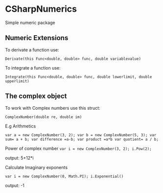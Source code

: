 # CSharpNumerics
Simple numeric package


## Numeric Extensions

To derivate a function use:

`Derivate(this Func<double, double> func, double variablevalue)`

To integrate a function use:

`Integrate(this Func<double, double> func, double lowerlimit, double upperlimit)`


## The complex object

To work with Complex numbers use this struct: 

`ComplexNumber(double re, double im)`

E.g Arithmetics

  `var a = new ComplexNumber(3, 2);
   var b = new ComplexNumber(5, 3);
   var sum= a + b;
   var difference =a-b;
   var product =a*b
   var quotient= a / b;`
   
Power of complex number
      `var i = new ComplexNumber(3, 2);
        i.Pow(2);`
        
output:  5+12*i

Calculate Imaginary exponents

  `var i = new ComplexNumber(0, Math.PI);
    i.Exponential()`

output:  -1

